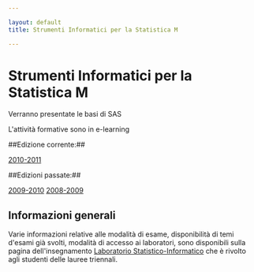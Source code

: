 ```yaml
---

layout: default
title: Strumenti Informatici per la Statistica M

---
```

# Strumenti Informatici per la Statistica M

Verranno presentate le basi di SAS

L'attività formative sono in e-learning

##Edizione corrente:##

[2010-2011](2010-2011.html)

##Edizioni passate:##

[2009-2010](2009-2010.html)
[2008-2009](2008-2009.html)

## Informazioni generali

Varie informazioni relative alle modalità di esame, disponibilità di temi
d'esami già svolti, modalità di accesso ai laboratori, sono disponibili sulla
pagina dell'insegnamento
[Laboratorio Statistico-Informatico](/didattica/Laboratorio%20Statistico-Informatico/)
che è rivolto agli studenti delle lauree triennali.
